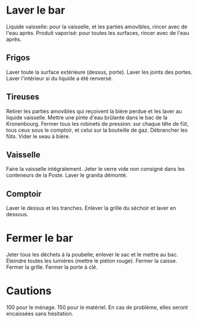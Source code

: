 # Laver le bar

Liquide vaisselle: pour la vaisselle, et les parties amovibles, rincer avec de l'eau après.
Produit vaporisé: pour toutes les surfaces, rincer avec de l'eau après.

## Frigos
Laver toute la surface extérieure (dessus, porte).
Laver les joints des portes.
Laver l'intérieur si du liquide a été renversé.

## Tireuses
Retirer les parties amovibles qui reçoivent la bière perdue et les laver au liquide vaisselle.
Mettre une pinte d'eau brûlante dans le bac de la Kronenbourg.
Fermer tous les robinets de pression: sur chaque tête de fût, tous ceux sous le comptoir, et celui sur la bouteille de gaz.
Débrancher les fûts.
Vider le seau à bière.

## Vaisselle
Faire la vaisselle intégralement.
Jeter le verre vide non consigné dans les conteneurs de la Poste.
Laver le granita démonté.

## Comptoir
Laver le dessus et les tranches.
Enlever la grille du séchoir et laver en dessous.


# Fermer le bar
Jeter tous les déchets à la poubelle; enlever le sac et le mettre au bac.
Éteindre toutes les lumières (mettre le piéton rouge).
Fermer la caisse.
Fermer la grille.
Fermer la porte à clé.


# Cautions
100 pour le ménage.
150 pour le matériel.
En cas de problème, elles seront encaissées sans hésitation.
